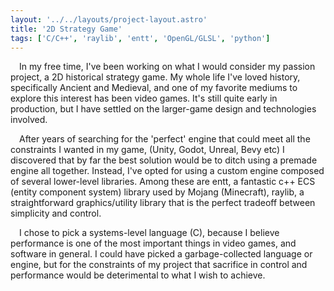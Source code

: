 ```yaml
---
layout: '../../layouts/project-layout.astro'
title: '2D Strategy Game'
tags: ['C/C++', 'raylib', 'entt', 'OpenGL/GLSL', 'python']
---
```


&emsp;In my free time, I've been working on what I would consider my passion
project, a 2D historical strategy game. My whole life I've loved history,
specifically Ancient and Medieval, and one of my favorite mediums to explore
this interest has been video games. It's still quite early in production, but I have settled on the
larger-game design and technologies involved. 

 &emsp;After years of searching for the 'perfect' engine that could meet all
 the constraints I wanted in my game, (Unity, Godot, Unreal, Bevy etc) I
 discovered that by far the best solution would be to ditch using a premade
 engine all together. Instead, I've opted for using a custom engine composed of
 several lower-level libraries. Among these are entt, a fantastic c++ ECS
 (entity component system) library used by Mojang (Minecraft), raylib, a
 straightforward graphics/utility library that is the perfect tradeoff between
 simplicity and control. 

&emsp;I chose to pick a systems-level language (C),
because I believe performance is one of the most important things in video
games, and software in general. I could have picked a garbage-collected
language or engine, but for the constraints of my project that sacrifice in
control and performance would be deterimental to what I wish to achieve.


